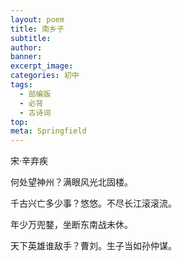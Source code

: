 ```yaml
---
layout: poem
title: 南乡子
subtitle: 
author: 
banner: 
excerpt_image: 
categories: 初中
tags:
  - 部编版
  - 必背
  - 古诗词
top: 
meta: Springfield
---
```


宋·辛弃疾

何处望神州？满眼风光北固楼。

千古兴亡多少事？悠悠。不尽长江滚滚流。

年少万兜鍪，坐断东南战未休。

天下英雄谁敌手？曹刘。生子当如孙仲谋。